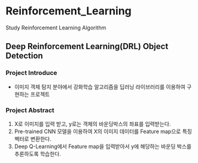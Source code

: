 # Reinforcement_Learning

Study Reinforcement Learning Algorithm

## Deep Reinforcement Learning(DRL) Object Detection

### Project Introduce

- 이미지 객체 탐지 분야에서 강화학습 알고리즘을 딥러닝 라이브러리를 이용하여 구현하는 프로젝트

### Project Abstract

1. X로 이미지를 입력 받고, y로는 객체의 바운딩박스의 좌표를 입력받는다.
2. Pre-trained CNN 모델을 이용하여 X의 이미지 데이터를 Feature map으로 특징 벡터로 변환한다.
3. Deep Q-Learning에서 Feature map을 입력받아서 y에 해당하는 바운딩 박스를 추론하도록 학습한다.